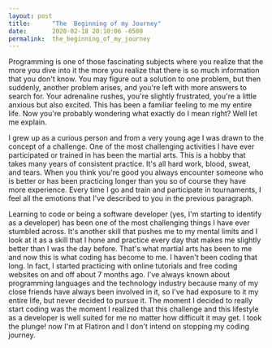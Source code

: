 ```yaml
---
layout: post
title:      "The  Beginning of my Journey"
date:       2020-02-18 20:10:06 -0500
permalink:  the_beginning_of_my_journey
---
```



Programming is one of those fascinating subjects where you realize that the more you dive into it the more you realize that there is so much information that you don't know. You may figure out a solution to one problem, but then suddenly, another problem arises, and you're left with more answers to search for. Your adrenaline rushes, you're slightly frustrated, you're a little anxious but also excited. This has been a familiar feeling to me my entire life. Now you're probably wondering what exactly do I mean right? Well let me explain.

I grew up as a curious person and from a very young age I was drawn to the concept of a challenge. One of the most challenging activities I have ever participated or trained in has been the martial arts. This is a hobby that takes many years of consistent practice. It's all hard work, blood, sweat, and tears. When you think you're good you always encounter someone who is better or has been practicing longer than you so of course they have more experience. Every time I go and train and participate in tournaments, I feel all the emotions that I've described to you in the previous paragraph.  

Learning to code or being a software developer (yes, I'm starting to identify as a developer) has been one of the most challenging things I have ever stumbled across. It's another skill that pushes me to my mental limits and I look at it as a skill that I hone and practice every day that makes me slightly better than I was the day before. That's what martial arts has been to me and now this is what coding has become to me. I haven't been coding that long. In fact, I started practicing with online tutorials and free coding websites on and off about 7 months ago. I've always known about programming languages and the technology industry because many of my close friends have always been involved in it, so I've had exposure to it my entire life, but never decided to pursue it. The moment I decided to really start coding was the moment I realized that this challenge and this lifestyle as a developer is well suited for me no matter how difficult it may get. I took the plunge! now I'm at Flatiron and I don't intend on stopping my coding journey. 


